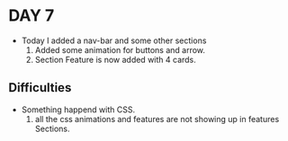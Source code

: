 # DAY 7
- Today I added a nav-bar and some other sections
    1. Added some animation for buttons and arrow.
    2. Section Feature is now added with 4 cards.
    


## Difficulties

- Something happend with CSS.
    1. all the css animations and features are not showing up in features Sections.
